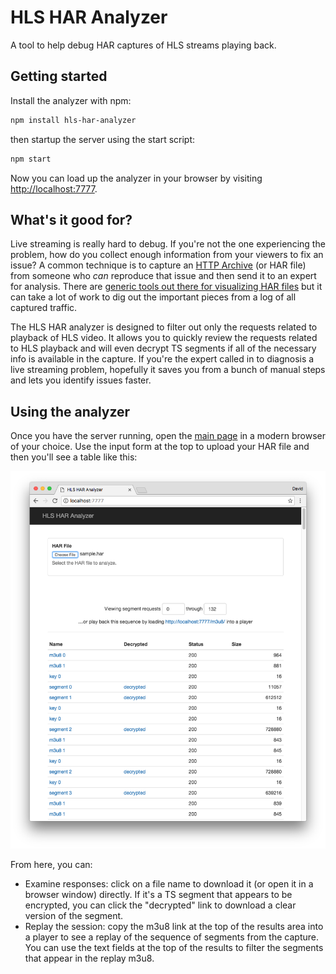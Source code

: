 # HLS HAR Analyzer

A tool to help debug HAR captures of HLS streams playing back.

## Getting started

Install the analyzer with npm:

```sh
npm install hls-har-analyzer
```

then startup the server using the start script:

```sh
npm start
```

Now you can load up the analyzer in your browser by visiting [http://localhost:7777](http://localhost:7777).

## What's it good for?

Live streaming is really hard to debug. If you're not the one
experiencing the problem, how do you collect enough information from
your viewers to fix an issue? A common technique is to capture an
[HTTP Archive](https://en.wikipedia.org/wiki/.har) (or HAR file) from
someone who *can* reproduce that issue and then send it to an expert
for analysis. There are [generic tools out there for visualizing HAR
files](http://www.softwareishard.com/blog/har-viewer/) but it can take
a lot of work to dig out the important pieces from a log of all
captured traffic.

The HLS HAR analyzer is designed to filter out only the requests
related to playback of HLS video. It allows you to quickly review the
requests related to HLS playback and will even decrypt TS segments if
all of the necessary info is available in the capture. If you're the
expert called in to diagnosis a live streaming problem, hopefully it
saves you from a bunch of manual steps and lets you identify issues
faster.

## Using the analyzer
Once you have the server running, open the [main
page](http://localhost:7777) in a modern browser of your choice. Use
the input form at the top to upload your HAR file and then you'll see
a table like this:

![screenshot](docs/screenshot.png)

From here, you can:

- Examine responses: click on a file name to download it (or open it
in a browser window) directly. If it's a TS segment that appears to be
encrypted, you can click the "decrypted" link to download a clear
version of the segment.
- Replay the session: copy the m3u8 link at the top of the results
area into a player to see a replay of the sequence of segments from
the capture. You can use the text fields at the top of the results to
filter the segments that appear in the replay m3u8.